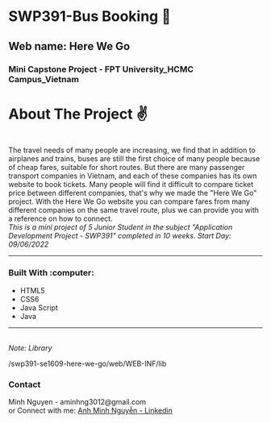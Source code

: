 # SWP391-Bus Booking :seat:
## Web name: Here We Go
### Mini Capstone Project - FPT University_HCMC Campus_Vietnam
# About The Project :v:
<br>
The travel needs of many people are increasing, we find that in addition to airplanes and trains, buses are still the first choice of many people because of cheap fares, suitable for short routes.
But there are many passenger transport companies in Vietnam, and each of these companies has its own website to book tickets. Many people will find it difficult to compare ticket price between different companies, that's why we made the "Here We Go" project. With the Here We Go website you can compare fares from many different companies on the same travel route, plus we can provide you with a reference on how to connect.
<br>
<i>This is a mini project of 5 Junior Student in the subject "Application Development Project - SWP391" completed in 10 weeks. Start Day: 09/06/2022</i>
<br>
<hr></hr>
<h3>Built With :computer:</h3>
<ul>
  <li>HTML5</li>
  <li>CSS6</li>
  <li>Java Script</li>
  <li>Java</li>
</ul>
<hr></hr>
<br>
<i style:"color: red;">Note: Library</i>
<p>/swp391-se1609-here-we-go/web/WEB-INF/lib</p>
<h3>Contact</h3>
Minh Nguyen - aminhng3012@gmail.com <br>
or Connect with me: <a href="https://www.linkedin.com/in/anh-minh-nguy%C3%AA%CC%83n-a2339b225/">Anh Minh Nguyễn - Linkedin</a>
